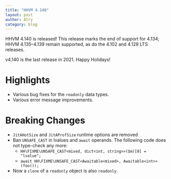 ```yaml
---
title: "HHVM 4.140"
layout: post
author: Atry
category: blog
---
```


HHVM 4.140 is released! This release marks the end of support for 4.134; HHVM
4.135&ndash;4.139 remain supported, as do the 4.102 and 4.128 LTS releases.

v4.140 is the last release in 2021. Happy Holidays!

# Highlights

- Various bug fixes for the `readonly` data types.
- Various error message improvements.


# Breaking Changes

- `JitAHotSize` and `JitAProfSize` runtime options are removed
- Ban `UNSAFE_CAST` in lvalues and `await` operands. The following code does not type-check any more:
  - `HH\FIXME\UNSAFE_CAST<mixed, dict<int, string>>($m)[0] = "lvalue";`
  - `await HH\FIXME\UNSAFE_CAST<Awaitable<mixed>, Awaitable<int>>(foo());`
- Now a `clone` of a `readonly` object is also `readonly`.
